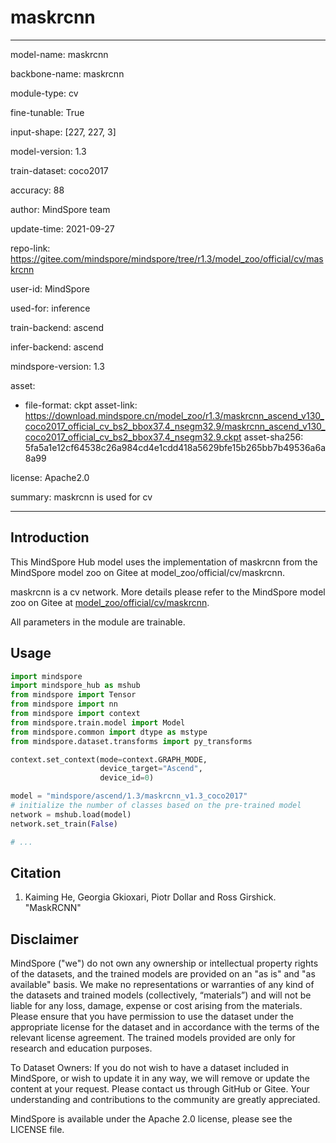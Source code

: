 # maskrcnn

---

model-name: maskrcnn

backbone-name: maskrcnn

module-type: cv

fine-tunable: True

input-shape: [227, 227, 3]

model-version: 1.3

train-dataset: coco2017

accuracy: 88

author: MindSpore team

update-time: 2021-09-27

repo-link: <https://gitee.com/mindspore/mindspore/tree/r1.3/model_zoo/official/cv/maskrcnn>

user-id: MindSpore

used-for: inference

train-backend: ascend

infer-backend: ascend

mindspore-version: 1.3

asset:

-
    file-format: ckpt
    asset-link: <https://download.mindspore.cn/model_zoo/r1.3/maskrcnn_ascend_v130_coco2017_official_cv_bs2_bbox37.4_nsegm32.9/maskrcnn_ascend_v130_coco2017_official_cv_bs2_bbox37.4_nsegm32.9.ckpt>
    asset-sha256: 5fa5a1e12cf64538c26a984cd4e1cdd418a5629bfe15b265bb7b49536a6a8a99

license: Apache2.0

summary: maskrcnn is used for cv

---

## Introduction

This MindSpore Hub model uses the implementation of maskrcnn from the MindSpore model zoo on Gitee at model_zoo/official/cv/maskrcnn.

maskrcnn is a cv network. More details please refer to the MindSpore model zoo on Gitee at [model_zoo/official/cv/maskrcnn](https://gitee.com/mindspore/mindspore/blob/r1.3/model_zoo/official/cv/maskrcnn/README.md).

All parameters in the module are trainable.

## Usage

```python
import mindspore
import mindspore_hub as mshub
from mindspore import Tensor
from mindspore import nn
from mindspore import context
from mindspore.train.model import Model
from mindspore.common import dtype as mstype
from mindspore.dataset.transforms import py_transforms

context.set_context(mode=context.GRAPH_MODE,
                    device_target="Ascend",
                    device_id=0)

model = "mindspore/ascend/1.3/maskrcnn_v1.3_coco2017"
# initialize the number of classes based on the pre-trained model
network = mshub.load(model)
network.set_train(False)

# ...
```

## Citation

1. Kaiming He, Georgia Gkioxari, Piotr Dollar and Ross Girshick. "MaskRCNN"

## Disclaimer

MindSpore ("we") do not own any ownership or intellectual property rights of the datasets, and the trained models are provided on an "as is" and "as available" basis. We make no representations or warranties of any kind of the datasets and trained models (collectively, “materials”) and will not be liable for any loss, damage, expense or cost arising from the materials. Please ensure that you have permission to use the dataset under the appropriate license for the dataset and in accordance with the terms of the relevant license agreement. The trained models provided are only for research and education purposes.

To Dataset Owners: If you do not wish to have a dataset included in MindSpore, or wish to update it in any way, we will remove or update the content at your request. Please contact us through GitHub or Gitee. Your understanding and contributions to the community are greatly appreciated.

MindSpore is available under the Apache 2.0 license, please see the LICENSE file.